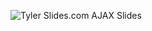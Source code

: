 <!-- Tyler Bettilyon -->

![Tyler Slides.com AJAX Slides](http://slides.com/tylerbettilyon/ajaxshould-be-called-ajaj)
